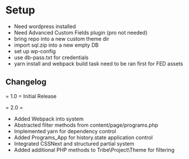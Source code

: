 #  Setup
 * Need wordpress installed
 * Need Advanced Custom Fields plugin (pro not needed)
 * bring repo into a new custom theme dir
 * import sql.zip into a new empty DB
 * set up wp-config
 * use db-pass.txt for credentials
 * yarn install and webpack build task need to be ran first for FED assets


## Changelog

= 1.0 =
Initial Release


= 2.0 =
 * Added Webpack into system
 * Abstracted filter methods from content/page/programs.php
 * Implemented yarn for dependency control
 * Added Programs_App for history.state application control
 * Integrated CSSNext and structured partial system
 * Added additional PHP methods to Tribe\Project\Theme for filtering 
